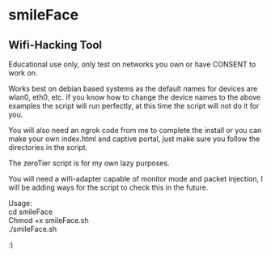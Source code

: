 # smileFace
## Wifi-Hacking Tool

Educational use only, only test on networks you own or have CONSENT to work on.

Works best on debian based systems as the default names for devices are wlan0, eth0, etc.
If you know how to change the device names to the above examples the script will run perfectly, at this time the script will not do it for you.

You will also need an ngrok code from me to complete the install or you can make your own index.html and captive portal, just make sure you follow the directories in the script.

The zeroTier script is for my own lazy purposes.

You will need a wifi-adapter capable of monitor mode and packet injection, I will be adding ways for the script to check this in the future.

Usage:\
cd smileFace\
Chmod +x smileFace.sh\
./smileFace.sh

:)
